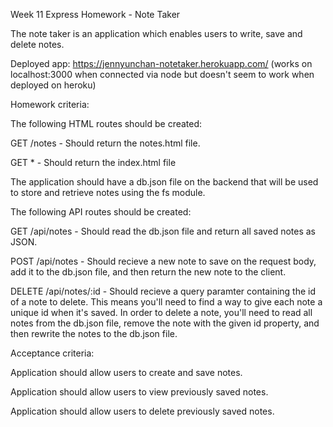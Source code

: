 Week 11 Express Homework - Note Taker

The note taker is an application which enables users to write, save and delete notes.

Deployed app: https://jennyunchan-notetaker.herokuapp.com/ (works on localhost:3000 when connected via node but doesn't seem to work when deployed on heroku)

Homework criteria:

The following HTML routes should be created:

GET /notes - Should return the notes.html file.

GET \* - Should return the index.html file

The application should have a db.json file on the backend that will be used to store and retrieve notes using the fs module.

The following API routes should be created:

GET /api/notes - Should read the db.json file and return all saved notes as JSON.

POST /api/notes - Should recieve a new note to save on the request body, add it to the db.json file, and then return the new note to the client.

DELETE /api/notes/:id - Should recieve a query paramter containing the id of a note to delete. This means you'll need to find a way to give each note a unique id when it's saved. In order to delete a note, you'll need to read all notes from the db.json file, remove the note with the given id property, and then rewrite the notes to the db.json file.

Acceptance criteria:

Application should allow users to create and save notes.

Application should allow users to view previously saved notes.

Application should allow users to delete previously saved notes.
